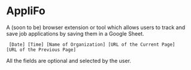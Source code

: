 # AppliFo
A (soon to be) browser extension or tool which allows users to track and save job applications by saving them in a Google Sheet.

<code> [Date] [Time] [Name of Organization] [URL of the Current Page] [URL of the Previous Page] </code>

All the fields are optional and selected by the user.
